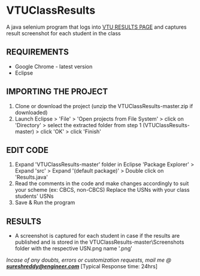 # VTUClassResults
A java selenium program that logs into [VTU RESULTS PAGE](http://results.vtu.ac.in)
and captures result screenshot for each student in the class


## REQUIREMENTS
* Google Chrome - latest version
* Eclipse


## IMPORTING THE PROJECT
1. Clone or download the project (unzip the VTUClassResults-master.zip if downloaded)
2. Launch Eclipse > 'File' > 'Open projects from File System' > click on 'Directory' >
   select the extracted folder from step 1 (VTUClassResults-master) > click 'OK' > click 'Finish'
    
## EDIT CODE
1. Expand 'VTUClassResults-master' folder in Eclipse 'Package Explorer' >
   Expand 'src' > Expand '(default package)' > Double click on 'Results.java'
2. Read the comments in the code and make changes accordingly to suit your scheme (ex: CBCS, non-CBCS)
   Replace the USNs with your class students' USNs
3. Save & Run the program

## RESULTS
* A screenshot is captured for each student in case if the results are published
  and is stored in the VTUClassResults-master\Screenshots folder with the respective USN.png name '<usn>.png'
  
_Incase of any doubts, errors or customization requests, mail me @ **sureshreddy@engineer.com**_ [Typical Response time: 24hrs]
